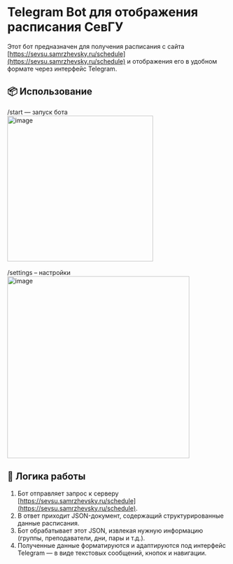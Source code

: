 # Telegram Bot для отображения расписания СевГУ

Этот бот предназначен для получения расписания с сайта [https://sevsu.samrzhevsky.ru/schedule](https://sevsu.samrzhevsky.ru/schedule) и отображения его в удобном формате через интерфейс Telegram.

## 📦 Использование

/start — запуск бота  
<img width="333" alt="image" src="https://github.com/user-attachments/assets/28c71a79-e585-42be-b7a1-aa4238b2d1f9" />
<br><br>
/settings – настройки  
<img width="416" alt="image" src="https://github.com/user-attachments/assets/d28403ca-5baf-4abb-a897-8190bb515de6" />


## 🧠 Логика работы

1. Бот отправляет запрос к серверу [https://sevsu.samrzhevsky.ru/schedule](https://sevsu.samrzhevsky.ru/schedule).
2. В ответ приходит JSON-документ, содержащий структурированные данные расписания.
3. Бот обрабатывает этот JSON, извлекая нужную информацию (группы, преподаватели, дни, пары и т.д.).
4. Полученные данные форматируются и адаптируются под интерфейс Telegram — в виде текстовых сообщений, кнопок и навигации.
